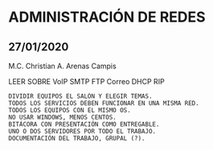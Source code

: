 # ADMINISTRACIÓN DE REDES

## 27/01/2020
M.C. Christian A. Arenas Campis

LEER SOBRE 
	VoIP
	SMTP
	FTP
	Correo
	DHCP
	RIP
	
	DIVIDIR EQUIPOS EL SALÓN Y ELEGIR TEMAS.
	TODOS LOS SERVICIOS DEBEN FUNCIONAR EN UNA MISMA RED.
	TODOS LOS EQUIPOS CON EL MISMO OS.
	NO USAR WINDOWS, MENOS CENTOS.
	BITÁCORA CON PRESENTACIÓN COMO ENTREGABLE.
	UNO O DOS SERVIDORES POR TODO EL TRABAJO.
	DOCUMENTACIÓN DEL TRABAJO, GRUPAL (?).
	
